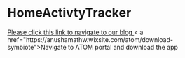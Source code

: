 <h1>HomeActivtyTracker</h1>
<a href="https://dbse-teaching.github.io/isee2018-ATOM//">Please click this link to navigate to our blog </a>
< a href="https://anushamathw.wixsite.com/atom/download-symbiote">Navigate to ATOM portal and download the app </a>
